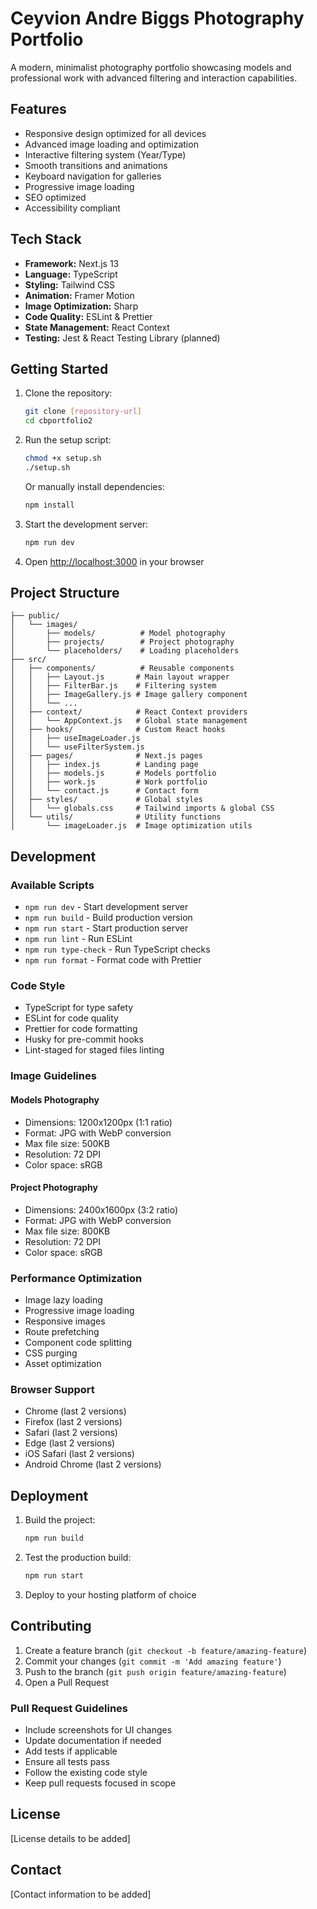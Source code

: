 # Ceyvion Andre Biggs Photography Portfolio

A modern, minimalist photography portfolio showcasing models and professional work with advanced filtering and interaction capabilities.

## Features

- Responsive design optimized for all devices
- Advanced image loading and optimization
- Interactive filtering system (Year/Type)
- Smooth transitions and animations
- Keyboard navigation for galleries
- Progressive image loading
- SEO optimized
- Accessibility compliant

## Tech Stack

- **Framework:** Next.js 13
- **Language:** TypeScript
- **Styling:** Tailwind CSS
- **Animation:** Framer Motion
- **Image Optimization:** Sharp
- **Code Quality:** ESLint & Prettier
- **State Management:** React Context
- **Testing:** Jest & React Testing Library (planned)

## Getting Started

1. Clone the repository:
   ```bash
   git clone [repository-url]
   cd cbportfolio2
   ```

2. Run the setup script:
   ```bash
   chmod +x setup.sh
   ./setup.sh
   ```

   Or manually install dependencies:
   ```bash
   npm install
   ```

3. Start the development server:
   ```bash
   npm run dev
   ```

4. Open [http://localhost:3000](http://localhost:3000) in your browser

## Project Structure

```
├── public/
│   └── images/
│       ├── models/          # Model photography
│       ├── projects/        # Project photography
│       └── placeholders/    # Loading placeholders
├── src/
│   ├── components/          # Reusable components
│   │   ├── Layout.js       # Main layout wrapper
│   │   ├── FilterBar.js    # Filtering system
│   │   ├── ImageGallery.js # Image gallery component
│   │   └── ...
│   ├── context/            # React Context providers
│   │   └── AppContext.js   # Global state management
│   ├── hooks/              # Custom React hooks
│   │   ├── useImageLoader.js
│   │   └── useFilterSystem.js
│   ├── pages/              # Next.js pages
│   │   ├── index.js        # Landing page
│   │   ├── models.js       # Models portfolio
│   │   ├── work.js         # Work portfolio
│   │   └── contact.js      # Contact form
│   ├── styles/             # Global styles
│   │   └── globals.css     # Tailwind imports & global CSS
│   └── utils/              # Utility functions
│       └── imageLoader.js  # Image optimization utils
```

## Development

### Available Scripts

- `npm run dev` - Start development server
- `npm run build` - Build production version
- `npm run start` - Start production server
- `npm run lint` - Run ESLint
- `npm run type-check` - Run TypeScript checks
- `npm run format` - Format code with Prettier

### Code Style

- TypeScript for type safety
- ESLint for code quality
- Prettier for code formatting
- Husky for pre-commit hooks
- Lint-staged for staged files linting

### Image Guidelines

#### Models Photography
- Dimensions: 1200x1200px (1:1 ratio)
- Format: JPG with WebP conversion
- Max file size: 500KB
- Resolution: 72 DPI
- Color space: sRGB

#### Project Photography
- Dimensions: 2400x1600px (3:2 ratio)
- Format: JPG with WebP conversion
- Max file size: 800KB
- Resolution: 72 DPI
- Color space: sRGB

### Performance Optimization

- Image lazy loading
- Progressive image loading
- Responsive images
- Route prefetching
- Component code splitting
- CSS purging
- Asset optimization

### Browser Support

- Chrome (last 2 versions)
- Firefox (last 2 versions)
- Safari (last 2 versions)
- Edge (last 2 versions)
- iOS Safari (last 2 versions)
- Android Chrome (last 2 versions)

## Deployment

1. Build the project:
   ```bash
   npm run build
   ```

2. Test the production build:
   ```bash
   npm run start
   ```

3. Deploy to your hosting platform of choice

## Contributing

1. Create a feature branch (`git checkout -b feature/amazing-feature`)
2. Commit your changes (`git commit -m 'Add amazing feature'`)
3. Push to the branch (`git push origin feature/amazing-feature`)
4. Open a Pull Request

### Pull Request Guidelines

- Include screenshots for UI changes
- Update documentation if needed
- Add tests if applicable
- Ensure all tests pass
- Follow the existing code style
- Keep pull requests focused in scope

## License

[License details to be added]

## Contact

[Contact information to be added]

